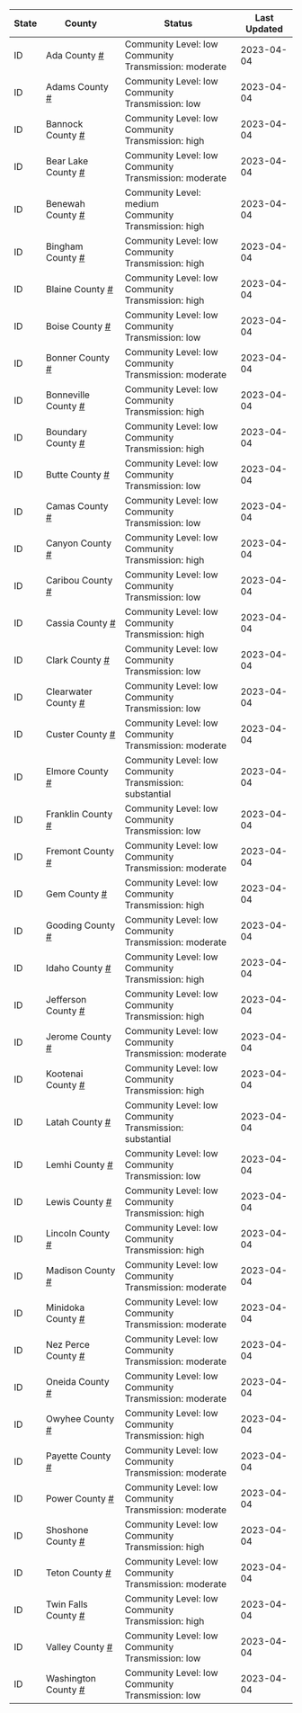 State | County | Status | Last Updated
--- | --- | --- | --- 
ID | Ada County <a href="#ada_county">#</a> | <a name="ada_county"></a>Community Level: low<br/>Community Transmission: moderate | 2023-04-04
ID | Adams County <a href="#adams_county">#</a> | <a name="adams_county"></a>Community Level: low<br/>Community Transmission: low | 2023-04-04
ID | Bannock County <a href="#bannock_county">#</a> | <a name="bannock_county"></a>Community Level: low<br/>Community Transmission: high | 2023-04-04
ID | Bear Lake County <a href="#bear_lake_county">#</a> | <a name="bear_lake_county"></a>Community Level: low<br/>Community Transmission: moderate | 2023-04-04
ID | Benewah County <a href="#benewah_county">#</a> | <a name="benewah_county"></a>Community Level: medium<br/>Community Transmission: high | 2023-04-04
ID | Bingham County <a href="#bingham_county">#</a> | <a name="bingham_county"></a>Community Level: low<br/>Community Transmission: high | 2023-04-04
ID | Blaine County <a href="#blaine_county">#</a> | <a name="blaine_county"></a>Community Level: low<br/>Community Transmission: high | 2023-04-04
ID | Boise County <a href="#boise_county">#</a> | <a name="boise_county"></a>Community Level: low<br/>Community Transmission: low | 2023-04-04
ID | Bonner County <a href="#bonner_county">#</a> | <a name="bonner_county"></a>Community Level: low<br/>Community Transmission: moderate | 2023-04-04
ID | Bonneville County <a href="#bonneville_county">#</a> | <a name="bonneville_county"></a>Community Level: low<br/>Community Transmission: high | 2023-04-04
ID | Boundary County <a href="#boundary_county">#</a> | <a name="boundary_county"></a>Community Level: low<br/>Community Transmission: high | 2023-04-04
ID | Butte County <a href="#butte_county">#</a> | <a name="butte_county"></a>Community Level: low<br/>Community Transmission: low | 2023-04-04
ID | Camas County <a href="#camas_county">#</a> | <a name="camas_county"></a>Community Level: low<br/>Community Transmission: low | 2023-04-04
ID | Canyon County <a href="#canyon_county">#</a> | <a name="canyon_county"></a>Community Level: low<br/>Community Transmission: high | 2023-04-04
ID | Caribou County <a href="#caribou_county">#</a> | <a name="caribou_county"></a>Community Level: low<br/>Community Transmission: low | 2023-04-04
ID | Cassia County <a href="#cassia_county">#</a> | <a name="cassia_county"></a>Community Level: low<br/>Community Transmission: high | 2023-04-04
ID | Clark County <a href="#clark_county">#</a> | <a name="clark_county"></a>Community Level: low<br/>Community Transmission: low | 2023-04-04
ID | Clearwater County <a href="#clearwater_county">#</a> | <a name="clearwater_county"></a>Community Level: low<br/>Community Transmission: low | 2023-04-04
ID | Custer County <a href="#custer_county">#</a> | <a name="custer_county"></a>Community Level: low<br/>Community Transmission: moderate | 2023-04-04
ID | Elmore County <a href="#elmore_county">#</a> | <a name="elmore_county"></a>Community Level: low<br/>Community Transmission: substantial | 2023-04-04
ID | Franklin County <a href="#franklin_county">#</a> | <a name="franklin_county"></a>Community Level: low<br/>Community Transmission: low | 2023-04-04
ID | Fremont County <a href="#fremont_county">#</a> | <a name="fremont_county"></a>Community Level: low<br/>Community Transmission: moderate | 2023-04-04
ID | Gem County <a href="#gem_county">#</a> | <a name="gem_county"></a>Community Level: low<br/>Community Transmission: high | 2023-04-04
ID | Gooding County <a href="#gooding_county">#</a> | <a name="gooding_county"></a>Community Level: low<br/>Community Transmission: moderate | 2023-04-04
ID | Idaho County <a href="#idaho_county">#</a> | <a name="idaho_county"></a>Community Level: low<br/>Community Transmission: high | 2023-04-04
ID | Jefferson County <a href="#jefferson_county">#</a> | <a name="jefferson_county"></a>Community Level: low<br/>Community Transmission: high | 2023-04-04
ID | Jerome County <a href="#jerome_county">#</a> | <a name="jerome_county"></a>Community Level: low<br/>Community Transmission: moderate | 2023-04-04
ID | Kootenai County <a href="#kootenai_county">#</a> | <a name="kootenai_county"></a>Community Level: low<br/>Community Transmission: high | 2023-04-04
ID | Latah County <a href="#latah_county">#</a> | <a name="latah_county"></a>Community Level: low<br/>Community Transmission: substantial | 2023-04-04
ID | Lemhi County <a href="#lemhi_county">#</a> | <a name="lemhi_county"></a>Community Level: low<br/>Community Transmission: low | 2023-04-04
ID | Lewis County <a href="#lewis_county">#</a> | <a name="lewis_county"></a>Community Level: low<br/>Community Transmission: high | 2023-04-04
ID | Lincoln County <a href="#lincoln_county">#</a> | <a name="lincoln_county"></a>Community Level: low<br/>Community Transmission: high | 2023-04-04
ID | Madison County <a href="#madison_county">#</a> | <a name="madison_county"></a>Community Level: low<br/>Community Transmission: moderate | 2023-04-04
ID | Minidoka County <a href="#minidoka_county">#</a> | <a name="minidoka_county"></a>Community Level: low<br/>Community Transmission: moderate | 2023-04-04
ID | Nez Perce County <a href="#nez_perce_county">#</a> | <a name="nez_perce_county"></a>Community Level: low<br/>Community Transmission: moderate | 2023-04-04
ID | Oneida County <a href="#oneida_county">#</a> | <a name="oneida_county"></a>Community Level: low<br/>Community Transmission: moderate | 2023-04-04
ID | Owyhee County <a href="#owyhee_county">#</a> | <a name="owyhee_county"></a>Community Level: low<br/>Community Transmission: high | 2023-04-04
ID | Payette County <a href="#payette_county">#</a> | <a name="payette_county"></a>Community Level: low<br/>Community Transmission: moderate | 2023-04-04
ID | Power County <a href="#power_county">#</a> | <a name="power_county"></a>Community Level: low<br/>Community Transmission: moderate | 2023-04-04
ID | Shoshone County <a href="#shoshone_county">#</a> | <a name="shoshone_county"></a>Community Level: low<br/>Community Transmission: high | 2023-04-04
ID | Teton County <a href="#teton_county">#</a> | <a name="teton_county"></a>Community Level: low<br/>Community Transmission: moderate | 2023-04-04
ID | Twin Falls County <a href="#twin_falls_county">#</a> | <a name="twin_falls_county"></a>Community Level: low<br/>Community Transmission: high | 2023-04-04
ID | Valley County <a href="#valley_county">#</a> | <a name="valley_county"></a>Community Level: low<br/>Community Transmission: low | 2023-04-04
ID | Washington County <a href="#washington_county">#</a> | <a name="washington_county"></a>Community Level: low<br/>Community Transmission: low | 2023-04-04

